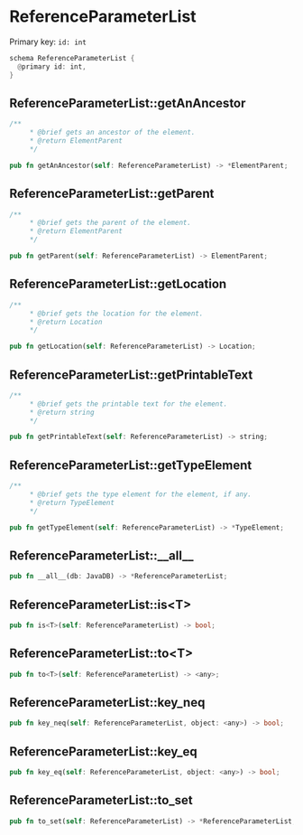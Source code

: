 # ReferenceParameterList

Primary key: `id: int`

```rust
schema ReferenceParameterList {
  @primary id: int,
}
```
## ReferenceParameterList::getAnAncestor

```rust
/**
     * @brief gets an ancestor of the element.
     * @return ElementParent 
     */
```
```rust
pub fn getAnAncestor(self: ReferenceParameterList) -> *ElementParent;
```
## ReferenceParameterList::getParent

```rust
/**
     * @brief gets the parent of the element.
     * @return ElementParent 
     */
```
```rust
pub fn getParent(self: ReferenceParameterList) -> ElementParent;
```
## ReferenceParameterList::getLocation

```rust
/**
     * @brief gets the location for the element.
     * @return Location
     */
```
```rust
pub fn getLocation(self: ReferenceParameterList) -> Location;
```
## ReferenceParameterList::getPrintableText

```rust
/**
     * @brief gets the printable text for the element.
     * @return string
     */
```
```rust
pub fn getPrintableText(self: ReferenceParameterList) -> string;
```
## ReferenceParameterList::getTypeElement

```rust
/**
     * @brief gets the type element for the element, if any.
     * @return TypeElement
     */
```
```rust
pub fn getTypeElement(self: ReferenceParameterList) -> *TypeElement;
```
## ReferenceParameterList::\_\_all\_\_

```rust
pub fn __all__(db: JavaDB) -> *ReferenceParameterList;
```
## ReferenceParameterList::is\<T\>

```rust
pub fn is<T>(self: ReferenceParameterList) -> bool;
```
## ReferenceParameterList::to\<T\>

```rust
pub fn to<T>(self: ReferenceParameterList) -> <any>;
```
## ReferenceParameterList::key\_neq

```rust
pub fn key_neq(self: ReferenceParameterList, object: <any>) -> bool;
```
## ReferenceParameterList::key\_eq

```rust
pub fn key_eq(self: ReferenceParameterList, object: <any>) -> bool;
```
## ReferenceParameterList::to\_set

```rust
pub fn to_set(self: ReferenceParameterList) -> *ReferenceParameterList;
```
